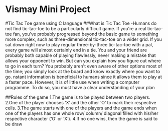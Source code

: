 # Vismay Mini Project
#Tic Tac Toe game using C language
##What is Tic Tac Toe
-Humans do not find tic-tac-toe to be a particularly difficult game. If you're a real tic-tac-toe fan, you've probably progressed beyond the basic game to something more complex, such as three-dimensional tic-tac-toe on a wider grid. If you sat down right now to play regular three-by-three tic-tac-toe with a pal, every game will almost certainly end in a tie. You and your friend are probably both capable of playing flawlessly, never making a mistake that allows your opponent to win. But can you explain how you figure out where to go in each turn? You probably aren't even aware of other options most of the time; you simply look at the board and know exactly where you want to go. nstant information is beneficial to humans since it allows them to play at a faster pace. However, it is of little use when writing a computer programme. To do so, you must have a clear understanding of your plan

##Rules of the game
1.The game is to be played between two players.
2.One of the player chooses ‘X’ and the other ‘O’ to mark their respective cells.
3.The game starts with one of the players and the game ends when one of the players has one whole row/ column/ diagonal filled with his/her respective character (‘O’ or ‘X’).
4.If no one wins, then the game is said to be draw
